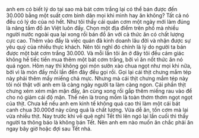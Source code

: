 anh em có biết lý do tại sao mà bát cơm trắng lại có thể bán được đến 30.000 bằng một suất cơm bình dân mọi khi mình hay ăn không? Tất cả nó đều có lý do của nó hết. Như tôi thấy cái quán cơm một ngày mới làm đúng là nâng tầm đồ ăn Việt luôn đấy. Chọn một địa điểm trên phố mà nhiều người nước ngoài qua lại xong rồi bán đồ ăn với cả thức ăn có chất lượng cực cao. Thêm vào đấy là việc quán đã kinh doanh lâu đời và nhận được sự yêu quý của nhiều thực khách. Nên tôi nghĩ đó chính là lý do người ta bán được một bát cơm trắng 30.000. Và mỗi lần tôi ăn ở đây tôi đều cảm giác không hề tiếc tiền mua thêm một bát cơm trắng, bởi vì ăn nốt thức ăn nó quá ngon. Hôm nay thì không gọi món sườn xào chua ngọt như mọi khi nữa, bởi vì là món đấy mỗi lần đến đây đều gọi rồi. Gọi lại cái thịt chưng mắm tép này phải thêm mấy miếng chả mực. Nhưng mà cái thịt chưng mắm tép này tôi nói thật với anh em là càng ngày người ta làm càng ngon. Cái phần thịt chưng xém xém mặn mặn đấy, ăn cùng xong rồi gắp thêm miếng rau vào để cho nó giảm cái độ mặn. Thế nên là trong mồm là toàn thơm thơm ngọt ngọt của thịt. Chưa kể nếu anh em kinh tế không quá cao thì làm một cái bát canh chua 30.000đ này cũng quá là chất lượng. Vừa dễ ăn, tốn cơm mà lại vừa nhiều thịt. Nay trước khi về quê nghỉ Tết thì lên ngó lại lần cuối thì thấy người ta thông báo là không bán Tết. Nên anh em nào muốn ăn chắc phải ăn ngay bây giờ hoặc đợi sau Tết nhá.
